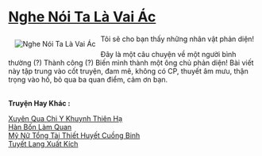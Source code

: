 <a href="https://truyentiki.com/nghe-noi-ta-la-vai-ac.30441/" title="Nghe Nói Ta Là Vai Ác"><h1>Nghe Nói Ta Là Vai Ác</h1></a><div style="display:table"><img align="right" style="float: left; padding: 10px;" src="https://truyentiki.com/a/img/str/src/30441.jpg" alt="Nghe Nói Ta Là Vai Ác">Tôi sẽ cho bạn thấy những nhân vật phản diện! <p></p> Đây là một câu chuyện về một người bình thường (?) Thành công (?) Biến mình thành một ông chủ phản diện! Bài viết này tập trung vào cốt truyện, đam mê, không có CP, thuyết âm mưu, thận trọng vào hố, bỏ qua ba quan điểm, cảm ơn bạn.</div><p><br><b>Truyện Hay Khác :</b></p><a href="https://truyentiki.com/xuyen-qua-chi-y-khuynh-thien-ha.30440/" alt="Xuyên Qua Chi Y Khuynh Thiên Hạ">Xuyên Qua Chi Y Khuynh Thiên Hạ</a><br/><a href="https://github.com/nownovels/top500/tree/master/truyenhay/33670/" alt="Hàn Bốn Làm Quan">Hàn Bốn Làm Quan</a><br/><a href="https://github.com/nownovels/truyenhay/tree/master/truyenhay/30818/README.md" alt="Mỹ Nữ Tổng Tài Thiết Huyết Cuồng Binh">Mỹ Nữ Tổng Tài Thiết Huyết Cuồng Binh</a><br/><a href="https://github.com/nownovels/top500/tree/master/truyenhay/33609/" alt="Tuyết Lang Xuất Kích">Tuyết Lang Xuất Kích</a><br/>